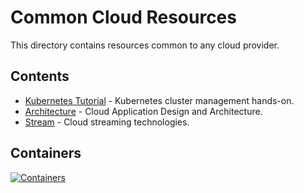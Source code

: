 # Common Cloud Resources

This directory contains resources common to any cloud provider.

## Contents

* [Kubernetes Tutorial](/Cloud/Kubernetes-Tutorial.md) - Kubernetes cluster management hands-on.
* [Architecture](/Cloud/Architecture.md) - Cloud Application Design and Architecture.
* [Stream](/Cloud/Stream.md) - Cloud streaming technologies.

## Containers

[![Containers](https://imgs.xkcd.com/comics/containers.png)](https://xkcd.com/1988/)
